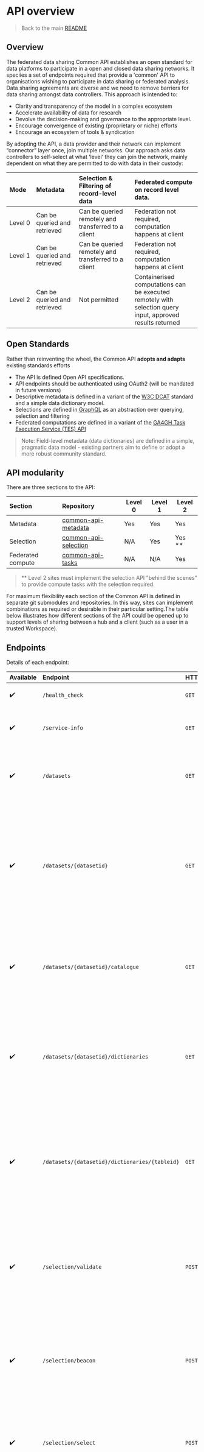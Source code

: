 # API overview

> Back to the main [README](../README.md)

## Overview

The federated data sharing Common API establishes an open standard for data platforms to participate in a open and closed data sharing networks. It speciies a set of endpoints required that provide a 'common' API to organisations wishing to participate in data sharing or federated analysis. Data sharing agreements are diverse and we need to remove barriers for data sharing amongst data controllers. This approach is intended to:

- Clarity and transparency of the model in a complex ecosystem
- Accelerate availability of data for research
- Devolve the decision-making and governance to the appropriate level.
- Encourage convergence of existing (proprietary or niche) efforts
- Encourage an ecosystem of tools & syndication

By adopting the API, a data provider and their network can implement “connector” layer once, join multiple networks. Our approach asks data controllers to self-select at what ‘level‘ they can join the network, mainly dependent on what they are permitted to do with data in their custody:

| Mode          | Metadata                     | Selection & Filtering of record-level data          | Federated compute on record level data.                |
|:--------------|:-----------------------------|:----------------------------------------------------|:-------------------------------------------------------|
| Level&nbsp;0  | Can be queried and retrieved | Can be queried remotely and transferred to a client | Federation not required, computation happens at client |
| Level&nbsp;1  | Can be queried and retrieved | Can be queried remotely and transferred to a client | Federation not required, computation happens at client |
| Level&nbsp;2  | Can be queried and retrieved | Not permitted                                       | Containerised computations can be executed remotely with<br>selection query input, approved results returned  |

## Open Standards

Rather than reinventing the wheel, the Common API **adopts and adapts** existing standards efforts 

- The API is defined Open API specifications.
- API endpoints should be authenticated using OAuth2 (will be mandated in future versions)
- Descriptive metadata is defined in a variant of the [W3C DCAT](https://www.w3.org/TR/vocab-dcat-2/) standard and a simple data dictionary model.
- Selections are defined in [GraphQL](https://graphql.org/) as an abstraction over querying, selection and filtering
- Federated computations are defined in a variant of the [GA4GH Task Execution Service (TES) API](http://ga4gh.github.io/task-execution-schemas/) 

> Note: Field-level metadata (data dictionaries) are defined in a simple, pragmatic data model - existing partners aim to define or adopt a more robust community standard. 

## API modularity

There are three sections to the API:

| Section           | Repository                                                                            | Level 0 | Level 1 | Level 2 |
|:------------------|:--------------------------------------------------------------------------------------|---------|---------|---------|
|Metadata           |[common-api-metadata](https://github.com/federated-data-sharing/common-api-metadata)   | Yes     | Yes     | Yes     |
|Selection          |[common-api-selection](https://github.com/federated-data-sharing/common-api-selection) | N/A     | Yes     | Yes **  |
|Federated compute  |[common-api-tasks](https://github.com/federated-data-sharing/common-api-tasks)         | N/A     | N/A     | Yes     |

> \*\* Level 2 sites must implement the selection API "behind the scenes" to provide compute tasks with the selection required.

For maximum flexibility each section of the Common API is defined in separate git submodules and repositories. In this way, sites can implement combinations as required or desirable in their particular setting.The table below illustrates how different sections of the API could be opened up to support levels of sharing between a hub and a client (such as a user in a trusted Workspace).

## Endpoints

Details of each endpoint:

|Available |Endpoint                                             |HTTP   | Payload     | Result    | Summary                         |
|:---- |:---------------------------------------------|:------|:------------|:----------|:----------------------------------------------------------|
|:heavy_check_mark: |`/health_check`                                      |`GET`  | N/A         | JSON      | Get a health check of the service. |
|:heavy_check_mark: |`/service-info`                                      |`GET`  | N/A         | JSON      | Get the FDSA general info set on the administrator API. |
|:heavy_check_mark: |`/datasets`                                          |`GET`  | N/A         | JSON      | Get a list of available datasets. Shows the list of all datasets available for querying. |
|:heavy_check_mark: |`/datasets/{datasetid}`                              |`GET`  | N/A         | JSON      | Get Catalogue entry (metadata) and Dictionaries (field descriptions) for dataset. Returns the catalogue metadata and a list of field descriptions for a specified dataset (by dataset ID). |
|:heavy_check_mark: |`/datasets/{datasetid}/catalogue`                    |`GET`  | N/A         | DCAT JSON | Get Catalogue entry (metadata) for dataset. Returns the catalogue metadata for a specified dataset (by dataset ID). |
|:heavy_check_mark: |`/datasets/{datasetid}/dictionaries`                 |`GET`  | N/A         | Dictionary JSON | Get Dictionaries (field descriptions) for dataset. Returns a list of field descriptions for each table within a specified dataset (by dataset ID). |
|:heavy_check_mark: |`/datasets/{datasetid}/dictionaries/{tableid}`       |`GET`  | N/A         | Dictionary JSON | Get a single dataset Dictionary for a specified table. Returns a set field descriptions for the specified table (by table ID) within a specified dataset (by dataset ID). |
|:heavy_check_mark: |`/selection/validate`                                |`POST` | GraphQL     | JSON      | Validate a given selection query. With a simple GraphQL query, check whether the query is valid and corresponds to real fields at this location.  |
|:heavy_check_mark: |`/selection/beacon`                                  |`POST` | GraphQL     | JSON      | Get a Beacon (T/F) for a specified data selection. With a simple Graph QL query, check which locations contain data relevant to a specific query. |
|:heavy_check_mark: |`/selection/select`                                  |`POST` | GraphQL     | JSON - data selected | Perform a selection operation on a dataset. With a simple Graph QL query, returns the full selection of data in a JSON or .csv format. |
|:x: |`/selection/preview`                                 |`POST` | GraphQL     | JSON - data preview | Preview the results of a selection operation on a dataset. With a simple Graph QL query, returns a small sample of the selection in a JSON or .csv format.  |
|:x: |`/selection/profile`                                 |`POST` | GraphQL     | JSON - summary | Get a profile of a selection operation on a dataset. Returns a set of metrics for the given selection operation.  |
|:heavy_check_mark: |`/tasks/service-info`                                |`GET`  | N/A         | JSON      | Get service information about the service,such as storage details, resource availability, and other documentation|
|:heavy_check_mark: |`/tasks`                                             |`GET`  | N/A         | JSON      | Get a list of of tasks for the current user|
|:heavy_check_mark: |`/tasks`                                             |`POST` | Task spec   | JSON - with task ID | Create a new task using a task specification (links a selection query and containerised computation task)|
|:heavy_check_mark: |`/tasks/validate`                                    |`POST` | Task spec   | JSON      |Validate a task specification|
|:heavy_check_mark: |`/tasks/{task_id}`                                   |`GET`  | N/A         | JSON - task details | Get task details including status. If available, includes a link to the output of the task|
|:heavy_check_mark: |`/tasks/{task_id}/cancel`                            |`POST` | N/A         | JSON - task status  |Cancel a task|
|:heavy_check_mark: |`/tasks/{task_uuid}/results`                         |`GET`  | N/A         | ZIP | Get a specific COMPLETED task results. |

> Note that the following endpoints are experimental at version 1.1: `/selection/beacon`, `/selection/preview` and `/selection/profile` - they are expected to be firmed up in later versions.
